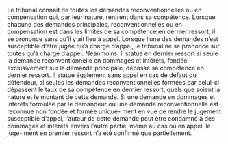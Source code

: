 Le tribunal connaît de toutes les demandes reconventionnelles ou en compensation qui, par leur nature, rentrent dans sa compétence. Lorsque chacune des demandes principales, reconventionnelles ou en compensation est dans les limites de sa compétence en dernier ressort, il se prononce sans qu’il y ait lieu à appel.
Lorsque l’une des demandes n’est susceptible d’être jugée qu’à charge d’appel, le tribunal ne se prononce sur toutes qu’à charge d’appel.
Néanmoins, il statue en dernier ressort si seule la demande reconventionnelle en dommages et intérêts, fondée exclusivement sur la demande principale, dépasse sa compétence en dernier ressort. Il statue également sans appel en cas de défaut du défendeur, si seules les demandes reconventionnelles formées par celui-ci dépassent le taux de sa compétence en dernier ressort, quels que soient la nature et le montant de cette demande.
Si une demande en dommages et intérêts formulée par le demandeur ou une demande reconventionnelle est reconnue non fondée et formée unique- ment en vue de rendre le jugement susceptible d’appel, l’auteur de cette demande peut être condamné à des dommages et intérêts envers l’autre partie, même au cas où en appel, le juge- ment en premier ressort n’a été confirmé que partiellement.
